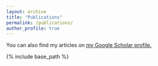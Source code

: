 ```yaml
---
layout: archive
title: "Publications"
permalink: /publications/
author_profile: true
---
```


You can also find my articles on <u><a href="https://scholar.google.com/citations?user=idlExzkAAAAJ">my Google Scholar profile</a>.</u>

{% include base_path %}

<!-- {% for post in site.publications reversed %}
  {% include archive-single.html %}
{% endfor %} -->
